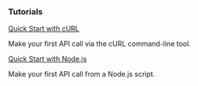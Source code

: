 <DiscoverBlock slots="heading, link, text"/>

### Tutorials

[Quick Start with cURL](/src/pages/integrate/tutorials/quick-start-curl/)

Make your first API call via the cURL command-line tool.

<DiscoverBlock slots="link, text"/>

[Quick Start with Node.js](/src/pages/integrate/tutorials/quick-start-nodejs/)

Make your first API call from a Node.js script.
